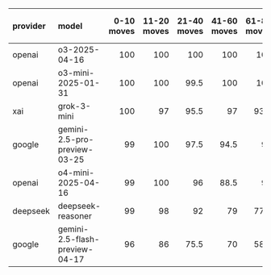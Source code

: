 | provider   | model                          |   0-10 moves |   11-20 moves |   21-40 moves |   41-60 moves |   61-80 moves |   81-100 moves |
|:-----------|:-------------------------------|-------------:|--------------:|--------------:|--------------:|--------------:|---------------:|
| openai     | o3-2025-04-16                  |          100 |           100 |         100   |         100   |         100   |          100   |
| openai     | o3-mini-2025-01-31             |          100 |           100 |          99.5 |         100   |         100   |           99.5 |
| xai        | grok-3-mini                    |          100 |            97 |          95.5 |          97   |          93.5 |           97   |
| google     | gemini-2.5-pro-preview-03-25   |           99 |           100 |          97.5 |          94.5 |          90   |           95   |
| openai     | o4-mini-2025-04-16             |           99 |           100 |          96   |          88.5 |          93   |           95   |
| deepseek   | deepseek-reasoner              |           99 |            98 |          92   |          79   |          77.5 |           83.5 |
| google     | gemini-2.5-flash-preview-04-17 |           96 |            86 |          75.5 |          70   |          58.5 |           65   |